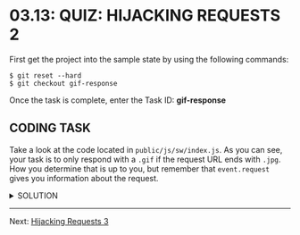 # 03.13: QUIZ: HIJACKING REQUESTS 2
First get the project into the sample state by using the following commands:

```shell
$ git reset --hard
$ git checkout gif-response
```

Once the task is complete, enter the Task ID: **gif-response**

## CODING TASK
Take a look at the code located in `public/js/sw/index.js`. As you can see, your task is to only respond with a `.gif` if the request URL ends with `.jpg`. How you determine that is up to you, but remember that `event.request` gives you information about the request.

<details>
  <summary>SOLUTION</summary>
  <p>
  
  ```js
  self.addEventListener('fetch', function(event) {
    if (event.request.url.endsWith('.jpg')) {
      event.respondWith(
        fetch('/imgs/dr-evil.gif')
      );
    }
  });
  ```
  
  </p>
</details>

- - -

Next: [Hijacking Requests 3](./14-hijacking-requests-3.md)